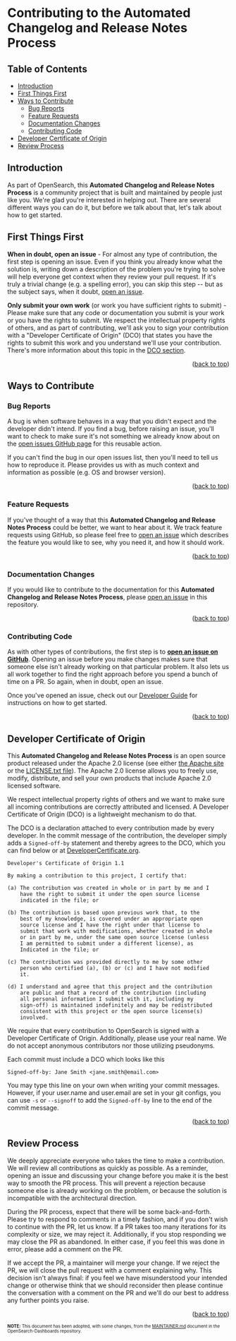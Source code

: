<a name="back-to-top"></a>
<!-- omit in toc -->
# Contributing to the Automated Changelog and Release Notes Process

<!-- omit in toc -->
## Table of Contents
- [Introduction](#introduction)
- [First Things First](#first-things-first)
- [Ways to Contribute](#ways-to-contribute)
  - [Bug Reports](#bug-reports)
  - [Feature Requests](#feature-requests)
  - [Documentation Changes](#documentation-changes)
  - [Contributing Code](#contributing-code)
- [Developer Certificate of Origin](#developer-certificate-of-origin)
- [Review Process](#review-process)

## Introduction
As part of OpenSearch, this **Automated Changelog and Release Notes Process** is a community project that is built and maintained by people just like you. We're glad you're interested in helping out. There are several different ways you can do it, but before we talk about that, let's talk about how to get started.

## First Things First

**When in doubt, open an issue** - For almost any type of contribution, the first step is opening an issue. Even if you think you already know what the solution is, writing down a description of the problem you're trying to solve will help everyone get context when they review your pull request. If it's truly a trivial change (e.g. a spelling error), you can skip this step -- but as the subject says, when it doubt, [open an issue](https://github.com/BigSamu/OpenSearch_Parse_Changelog_Action/issues).

**Only submit your own work** (or work you have sufficient rights to submit) - Please make sure that any code or documentation you submit is your work or you have the rights to submit. We respect the intellectual property rights of others, and as part of contributing, we'll ask you to sign your contribution with a "Developer Certificate of Origin" (DCO) that states you have the rights to submit this work and you understand we'll use your contribution. There's more information about this topic in the [DCO section](#developer-certificate-of-origin).

<p align="right">(<a href="#back-to-top">back to top</a>)</p>

## Ways to Contribute

### Bug Reports

A bug is when software behaves in a way that you didn't expect and the developer didn't intend. If you find a bug, before raising an issue, you'll want to check to make sure it's not something we already know about on the [open issues GitHub page](https://github.com/BigSamu/OpenSearch_Parse_Changelog_Action/issues) for this reusable action.

If you can't find the bug in our open issues list, then you'll need to tell us how to reproduce it. Please provides us with as much context and information as possible (e.g. OS and browser version).

<p align="right">(<a href="#back-to-top">back to top</a>)</p>

### Feature Requests

If you've thought of a way that this **Automated Changelog and Release Notes Process** could be better, we want to hear about it. We track feature requests using GitHub, so please feel free to [open an issue](https://github.com/BigSamu/OpenSearch_Parse_Changelog_Action/issues/new) which describes the feature you would like to see, why you need it, and how it should work.

<p align="right">(<a href="#back-to-top">back to top</a>)</p>

### Documentation Changes

If you would like to contribute to the documentation for this **Automated Changelog and Release Notes Process**, please [open an issue](https://github.com/BigSamu/OpenSearch_Parse_Changelog_Action/issues/new) in this repository.

<p align="right">(<a href="#back-to-top">back to top</a>)</p>

### Contributing Code

As with other types of contributions, the first step is to [**open an issue on GitHub**](https://github.com/BigSamu/OpenSearch_Parse_Changelog_Action/issues/new). Opening an issue before you make changes makes sure that someone else isn't already working on that particular problem. It also lets us all work together to find the right approach before you spend a bunch of time on a PR. So again, when in doubt, open an issue.

Once you've opened an issue, check out our [Developer Guide](./DEVELOPER_GUIDE.md) for instructions on how to get started.

<p align="right">(<a href="#back-to-top">back to top</a>)</p>

## Developer Certificate of Origin

This **Automated Changelog and Release Notes Process** is an open source product released under the Apache 2.0 license (see either [the Apache site](https://www.apache.org/licenses/LICENSE-2.0) or the [LICENSE.txt file](./LICENSE.txt)). The Apache 2.0 license allows you to freely use, modify, distribute, and sell your own products that include Apache 2.0 licensed software.

We respect intellectual property rights of others and we want to make sure all incoming contributions are correctly attributed and licensed. A Developer Certificate of Origin (DCO) is a lightweight mechanism to do that.

The DCO is a declaration attached to every contribution made by every developer. In the commit message of the contribution, the developer simply adds a `Signed-off-by` statement and thereby agrees to the DCO, which you can find below or at [DeveloperCertificate.org](http://developercertificate.org/).

```
Developer's Certificate of Origin 1.1

By making a contribution to this project, I certify that:

(a) The contribution was created in whole or in part by me and I
    have the right to submit it under the open source license
    indicated in the file; or

(b) The contribution is based upon previous work that, to the
    best of my knowledge, is covered under an appropriate open
    source license and I have the right under that license to
    submit that work with modifications, whether created in whole
    or in part by me, under the same open source license (unless
    I am permitted to submit under a different license), as
    Indicated in the file; or

(c) The contribution was provided directly to me by some other
    person who certified (a), (b) or (c) and I have not modified
    it.

(d) I understand and agree that this project and the contribution
    are public and that a record of the contribution (including
    all personal information I submit with it, including my
    sign-off) is maintained indefinitely and may be redistributed
    consistent with this project or the open source license(s)
    involved.
 ```
We require that every contribution to OpenSearch is signed with a Developer Certificate of Origin. Additionally, please use your real name. We do not accept anonymous contributors nor those utilizing pseudonyms.

Each commit must include a DCO which looks like this

```
Signed-off-by: Jane Smith <jane.smith@email.com>
```
You may type this line on your own when writing your commit messages. However, if your user.name and user.email are set in your git configs, you can use `-s` or `--signoff` to add the `Signed-off-by` line to the end of the commit message.

<p align="right">(<a href="#back-to-top">back to top</a>)</p>

## Review Process

We deeply appreciate everyone who takes the time to make a contribution. We will review all contributions as quickly as possible. As a reminder, opening an issue and discussing your change before you make it is the best way to smooth the PR process. This will prevent a rejection because someone else is already working on the problem, or because the solution is incompatible with the architectural direction.

During the PR process, expect that there will be some back-and-forth. Please try to respond to comments in a timely fashion, and if you don't wish to continue with the PR, let us know. If a PR takes too many iterations for its complexity or size, we may reject it. Additionally, if you stop responding we may close the PR as abandoned. In either case, if you feel this was done in error, please add a comment on the PR.

If we accept the PR, a maintainer will merge your change. If we reject the PR, we will close the pull request with a comment explaining why. This decision isn't always final: if you feel we have misunderstood your intended change or otherwise think that we should reconsider then please continue the conversation with a comment on the PR and we'll do our best to address any further points you raise.

<p align="right">(<a href="#back-to-top">back to top</a>)</p>

<sup><sub>**NOTE:** This document has been adopted, with some changes, from the [MAINTAINER.md](https://github.com/opensearch-project/OpenSearch-Dashboards/blob/main/CONTRIBUTING.md) document in the OpenSearch-Dashboards repository.</sub></sup>
